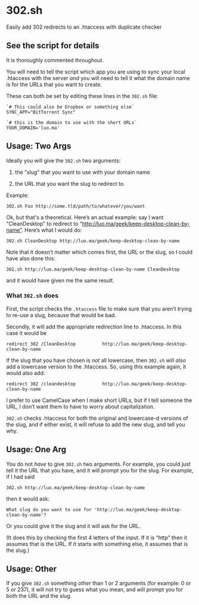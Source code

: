 # 302.sh
Easily add 302 redirects to an .htaccess with duplicate checker

## See the script for details

It is thoroughly commented throughout.

You will need to tell the script which app you are using to sync your local .htaccess with the server _and_ you will need to tell it what the domain name is for the URLs that you want to create.

These can both be set by editing these lines in the `302.sh` file:

	`# This could also be Dropbox or something else`
	SYNC_APP="BitTorrent Sync"

	`# this is the domain to use with the short URLs`
	YOUR_DOMAIN='luo.ma'

## Usage: Two Args

Ideally you will give the `302.sh` two arguments:

1.	the "slug" that you want to use with your domain name

2.	the URL that you want the slug to redirect to.

Example:

	302.sh Foo http://some.tld/path/to/whatever/you/want

Ok, but that's a theoretical. Here’s an actual example: say I want “CleanDesktop” to redirect to “http://luo.ma/geek/keep-desktop-clean-by-name”. Here’s what I would do:

	302.sh CleanDesktop http://luo.ma/geek/keep-desktop-clean-by-name

Note that it doesn’t matter which comes first, the URL or the slug, so I could have also done this:

	302.sh http://luo.ma/geek/keep-desktop-clean-by-name CleanDesktop

and it would have given me the same result.

### What `302.sh` does

First, the script checks the `.htaccess` file to make sure that you aren’t trying to re-use a slug, because that would be bad.

Secondly, it will add the appropriate redirection line to .htaccess. In this case it would be

	redirect 302 /CleanDesktop			http://luo.ma/geek/keep-desktop-clean-by-name

If the slug that you have chosen is _not_ all lowercase, then `302.sh` will _also_ add a lowercase version to the .htaccess. So, using this example again, it would also add:

	redirect 302 /cleandesktop			http://luo.ma/geek/keep-desktop-clean-by-name

I prefer to use CamelCase when I make short URLs, but if I tell someone the URL, I don’t want them to have to worry about capitalization.

`302.sh` checks .htaccess for both the original and lowercase-d versions of the slug, and if either exist, it will refuse to add the new slug, and tell you why.

## Usage: One Arg

You do not _have_ to give `302.sh` two arguments. For example, you could just tell it the URL that you have, and it will prompt you for the slug. For example, if I had said

	302.sh http://luo.ma/geek/keep-desktop-clean-by-name

then it would ask:

	What slug do you want to use for 'http://luo.ma/geek/keep-desktop-clean-by-name'?

Or you could give it the slug and it will ask for the URL.

(It does this by checking the first 4 letters of the input. If it is “http” then it assumes that is the URL. If it starts with something else, it assumes that is the slug.)

## Usage: Other

If you give `302.sh` something _other_ than 1 or 2 arguments (for example: 0 or 5 or 237), it will not try to guess what you mean, and will prompt you for both the URL and the slug.


